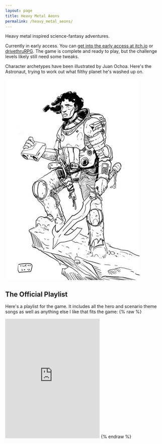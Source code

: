 ```yaml
---
layout: page
title: Heavy Metal Aeons
permalink: /heavy_metal_aeons/
---
```

Heavy metal inspired science-fantasy adventures.

Currently in early access. You can [get into the early access at itch.io](https://genericgames.itch.io/heavy-metal-aeons) or [drivethruRPG](https://www.drivethrurpg.com/product/350506/Heavy-Metal-Aeons). The game is complete and ready to play, but the challenge levels likely still need some tweaks.

Character archetypes have been illustrated by Juan Ochoa. Here's the Astronaut,
trying to work out what filthy planet he's washed up on.

![The Astronaut](/images/Astronaut.jpg)

## The Official Playlist

Here's a playlist for the game. It includes all the hero and scenario theme
songs as well as anything else I like that fits the game:
{% raw %}
<iframe src="https://embed.spotify.com/?uri=spotify%3Auser%3Amad_jack_mcmad%3Aplaylist%3A5HGygyYe6kNBQXthqTjxsh" width="300" height="380" frameborder="0" allowtransparency="true"></iframe>
{% endraw %}
